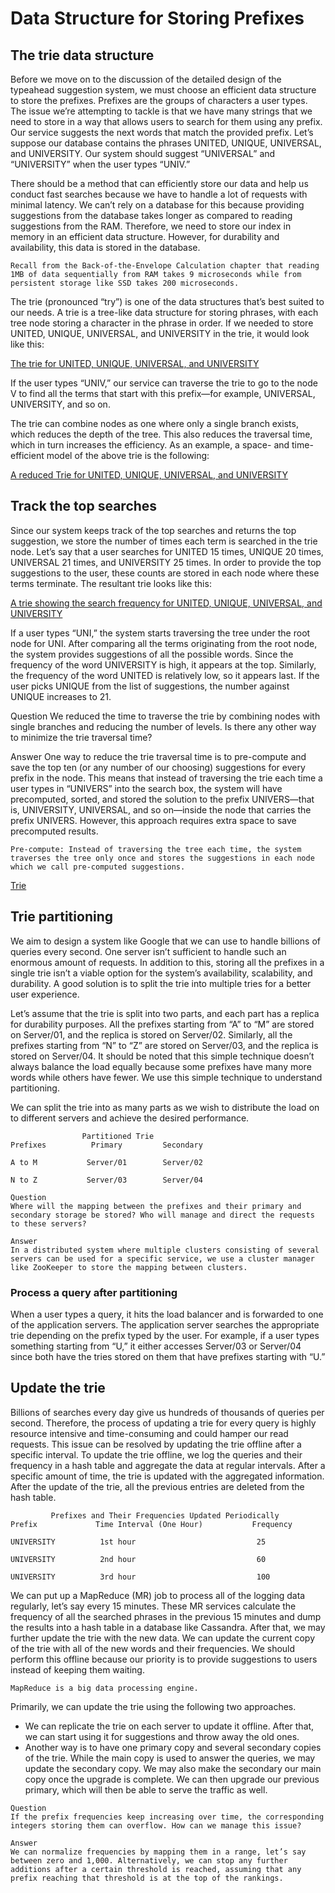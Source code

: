 # Data Structure for Storing Prefixes

## The trie data structure
Before we move on to the discussion of the detailed design of the typeahead suggestion system, we must choose an efficient data structure to store the prefixes. Prefixes are the groups of characters a user types. The issue we’re attempting to tackle is that we have many strings that we need to store in a way that allows users to search for them using any prefix. Our service suggests the next words that match the provided prefix. Let’s suppose our database contains the phrases UNITED, UNIQUE, UNIVERSAL, and UNIVERSITY. Our system should suggest “UNIVERSAL” and “UNIVERSITY” when the user types “UNIV.”

There should be a method that can efficiently store our data and help us conduct fast searches because we have to handle a lot of requests with minimal latency. We can’t rely on a database for this because providing suggestions from the database takes longer as compared to reading suggestions from the RAM. Therefore, we need to store our index in memory in an efficient data structure. However, for durability and availability, this data is stored in the database.

```
Recall from the Back-of-the-Envelope Calculation chapter that reading 1MB of data sequentially from RAM takes 9 microseconds while from persistent storage like SSD takes 200 microseconds.
```

The trie (pronounced “try”) is one of the data structures that’s best suited to our needs. A trie is a tree-like data structure for storing phrases, with each tree node storing a character in the phrase in order. If we needed to store UNITED, UNIQUE, UNIVERSAL, and UNIVERSITY in the trie, it would look like this:

[The trie for UNITED, UNIQUE, UNIVERSAL, and UNIVERSITY](./trie1.jpg)

If the user types “UNIV,” our service can traverse the trie to go to the node V to find all the terms that start with this prefix—for example, UNIVERSAL, UNIVERSITY, and so on.

The trie can combine nodes as one where only a single branch exists, which reduces the depth of the tree. This also reduces the traversal time, which in turn increases the efficiency. As an example, a space- and time-efficient model of the above trie is the following:

[A reduced Trie for UNITED, UNIQUE, UNIVERSAL, and UNIVERSITY](./reduced.jpg)

## Track the top searches
Since our system keeps track of the top searches and returns the top suggestion, we store the number of times each term is searched in the trie node. Let’s say that a user searches for UNITED 15 times, UNIQUE 20 times, UNIVERSAL 21 times, and UNIVERSITY 25 times. In order to provide the top suggestions to the user, these counts are stored in each node where these terms terminate. The resultant trie looks like this:

[A trie showing the search frequency for UNITED, UNIQUE, UNIVERSAL, and UNIVERSITY](./freq.jpg)

If a user types “UNI,” the system starts traversing the tree under the root node for UNI. After comparing all the terms originating from the root node, the system provides suggestions of all the possible words. Since the frequency of the word UNIVERSITY is high, it appears at the top. Similarly, the frequency of the word UNITED is relatively low, so it appears last. If the user picks UNIQUE from the list of suggestions, the number against UNIQUE increases to 21.



Question
We reduced the time to traverse the trie by combining nodes with single branches and reducing the number of levels. Is there any other way to minimize the trie traversal time?

Answer
One way to reduce the trie traversal time is to pre-compute and save the top ten (or any number of our choosing) suggestions for every prefix in the node. This means that instead of traversing the trie each time a user types in “UNIVERS” into the search box, the system will have precomputed, sorted, and stored the solution to the prefix UNIVERS—that is, UNIVERSITY, UNIVERSAL, and so on—inside the node that carries the prefix UNIVERS. However, this approach requires extra space to save precomputed results.

```
Pre-compute: Instead of traversing the tree each time, the system traverses the tree only once and stores the suggestions in each node which we call pre-computed suggestions.
```

[Trie](./trie.jpg)


## Trie partitioning
We aim to design a system like Google that we can use to handle billions of queries every second. One server isn’t sufficient to handle such an enormous amount of requests. In addition to this, storing all the prefixes in a single trie isn’t a viable option for the system’s availability, scalability, and durability. A good solution is to split the trie into multiple tries for a better user experience.

Let’s assume that the trie is split into two parts, and each part has a replica for durability purposes. All the prefixes starting from “A” to “M” are stored on Server/01, and the replica is stored on Server/02. Similarly, all the prefixes starting from “N” to “Z” are stored on Server/03, and the replica is stored on Server/04. It should be noted that this simple technique doesn’t always balance the load equally because some prefixes have many more words while others have fewer. We use this simple technique to understand partitioning.

We can split the trie into as many parts as we wish to distribute the load on to different servers and achieve the desired performance.
```
                Partitioned Trie          
Prefixes          Primary         Secondary

A to M           Server/01        Server/02

N to Z           Server/03        Server/04

```

```
Question
Where will the mapping between the prefixes and their primary and secondary storage be stored? Who will manage and direct the requests to these servers?

Answer
In a distributed system where multiple clusters consisting of several servers can be used for a specific service, we use a cluster manager like ZooKeeper to store the mapping between clusters.
```

### Process a query after partitioning
When a user types a query, it hits the load balancer and is forwarded to one of the application servers. The application server searches the appropriate trie depending on the prefix typed by the user. For example, if a user types something starting from “U,” it either accesses Server/03 or Server/04 since both have the tries stored on them that have prefixes starting with “U.”


## Update the trie
Billions of searches every day give us hundreds of thousands of queries per second. Therefore, the process of updating a trie for every query is highly resource intensive and time-consuming and could hamper our read requests. This issue can be resolved by updating the trie offline after a specific interval. To update the trie offline, we log the queries and their frequency in a hash table and aggregate the data at regular intervals. After a specific amount of time, the trie is updated with the aggregated information. After the update of the trie, all the previous entries are deleted from the hash table.

```
         Prefixes and Their Frequencies Updated Periodically
Prefix             Time Interval (One Hour)           Frequency

UNIVERSITY          1st hour                           25

UNIVERSITY          2nd hour                           60

UNIVERSITY          3rd hour                           100
```
We can put up a MapReduce (MR) job to process all of the logging data regularly, let’s say every 15 minutes. These MR services calculate the frequency of all the searched phrases in the previous 15 minutes and dump the results into a hash table in a database like Cassandra. After that, we may further update the trie with the new data. We can update the current copy of the trie with all of the new words and their frequencies. We should perform this offline because our priority is to provide suggestions to users instead of keeping them waiting.

```
MapReduce is a big data processing engine.
```

Primarily, we can update the trie using the following two approaches.

- We can replicate the trie on each server to update it offline. After that, we can start using it for suggestions and throw away the old ones.
- Another way is to have one primary copy and several secondary copies of the trie. While the main copy is used to answer the queries, we may update the secondary copy. We may also make the secondary our main copy once the upgrade is complete. We can then upgrade our previous primary, which will then be able to serve the traffic as well.

```
Question
If the prefix frequencies keep increasing over time, the corresponding integers storing them can overflow. How can we manage this issue?

Answer
We can normalize frequencies by mapping them in a range, let’s say between zero and 1,000. Alternatively, we can stop any further additions after a certain threshold is reached, assuming that any prefix reaching that threshold is at the top of the rankings.
```
